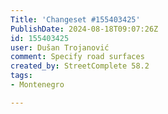 ```yaml
---
Title: 'Changeset #155403425'
PublishDate: 2024-08-18T09:07:26Z
id: 155403425
user: Dušan Trojanović
comment: Specify road surfaces
created_by: StreetComplete 58.2
tags:
- Montenegro

---
```

